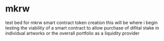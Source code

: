 # mkrw
test bed for mkrw smart contract token creation
this will be where i begin testing the viability of a smart contract to allow purchase of difital stake in individual artworks or the overrall portfolio as a liquidity provider
